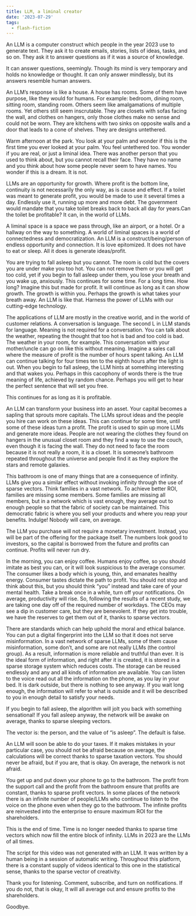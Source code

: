 ```yaml
---
title: LLM, a liminal creator
date: '2023-07-29'
tags:
  - flash-fiction
---
```


An LLM is a computer construct which people in the year 2023 use to generate
text. They ask it to create emails, stories, lists of ideas, tasks, and so on.
They ask it to answer questions as if it was a source of knowledge.

<!-- truncate -->

It can answer questions, seemingly. Though its mind is very temporary and holds
no knowledge or thought. It can only answer mindlessly, but its answers resemble
human answers.

An LLM’s response is like a house. A house has rooms. Some of them have purpose,
like they would for humans. For example: bedroom, dining room, sitting room,
standing room. Others seem like amalgamations of multiple rooms. Yet others
still seem inscrutable. They are closets with sofas facing the wall, and clothes
on hangers, only those clothes make no sense and could not be worn. They are
kitchens with two sinks on opposite walls and a door that leads to a cone of
shelves. They are designs untethered.

Warm afternoon at the park. You look at your palm and wonder if this is the
first time you ever looked at your palm. You feel untethered too. You wonder if
you are real, or just a liminal idea. There was another person that you used to
think about, but you cannot recall their face. They have no name and you think
about how some people never seem to have names. You wonder if this is a dream.
It is not.

LLMs are an opportunity for growth. Where profit is the bottom line, continuity
is not necessarily the only way, as is cause and effect. If a toilet was meant
to generate profit, you would be made to use it several times a day. Endlessly
use it, running up more and more debt. The government would mandate that you
take toilet breaks back to back all day for years.Can the toilet be profitable?
It can, in the world of LLMs.

A liminal space is a space we pass through, like an airport, or a hotel. Or a
hallway on the way to something. A world of liminal spaces is a world of
connectedness and democratization. An LLM is a construct/being/person of endless
opportunity and connection. It is love epitomized. It does not have to eat or
sleep. All it does is generate ideas/profit.

You are trying to fall asleep but you cannot. The room is cold but the covers
you are under make you too hot. You can not remove them or you will get too
cold, yet if you begin to fall asleep under them, you lose your breath and you
wake up, anxiously. This continues for some time. For a long time. How long?
Imagine this but made for profit. It will continue as long as it can show
growth. The growth is within you. Perhaps the growth is what takes your breath
away. An LLM is like that. Harness the power of LLMs with our cutting-edge
technology.

The applications of LLM are mostly in the creative world, and in the world of
customer relations. A conversation is language. The second L in LLM stands for
language. Meaning is not required for a conversation. You can talk about the
weather, repeating the thought that too hot is bad and too cold is bad. The
weather in your room, for example. This conversation with your mother/uncle can
go on like this without meaning. Imagine a sales call where the measure of
profit is the number of hours spent talking. An LLM can continue talking for
four times ten to the eighth hours after the light is out. When you begin to
fall asleep, the LLM hints at something interesting and that wakes you. Perhaps
in this cacophony of words there is the true meaning of life, achieved by random
chance. Perhaps you will get to hear the perfect sentence that will set you
free.

This continues for as long as it is profitable.

An LLM can transform your business into an asset. Your capital becomes a sapling
that sprouts more capitals. The LLMs sprout ideas and the people you hire can
work on these ideas. This can continue for some time, until some of these ideas
turn a profit. The profit is used to spin up more LLMs and generate more ideas.
People are not wearing the clothes they found on hangers in the unusual closet
room and they find a way to use the couch, even though it is facing the wall.
They do not need to face the room because it is not really a room, it is a
closet. It is someone’s bathroom repeated throughout the universe and people
find it as they explore the stars and remote galaxies.

This bathroom is one of many things that are a consequence of infinity. LLMs
give you a similar effect without invoking infinity through the use of sparse
vectors. Think families in a vast network. To achieve better ROI, families are
missing some members. Some families are missing all members, but in a network
which is vast enough, they average out to enough people so that the fabric of
society can be maintained. This democratic fabric is where you sell your
products and where you reap your benefits. Indulge! Nobody will care, on
average.

The LLM you purchase will not require a monetary investment. Instead, you will
be part of the offering for the package itself. The numbers look good to
investors, so the capital is borrowed from the future and profits can continue.
Profits will never run dry.

In the morning, you can enjoy coffee. Humans enjoy coffee, so you should imitate
as best you can, or it will look suspicious to the average consumer. The
consumer likes a body which is young, thin, and emanates healthy energy.
Consumer tastes dictate the path to profit. You should not stop and think about
this, but you should think “you” instead and take care of your mental health.
Take a break once in a while, turn off your notifications. On average,
productivity will rise. So, following the results of a recent study, we are
taking one day off of the required number of workdays. The CEOs may see a dip in
customer care, but they are benevolent. If they get into trouble, we have the
reserves to get them out of it, thanks to sparse vectors.

There are standards which can help uphold the moral and ethical balance. You can
put a digital fingerprint into the LLM so that it does not serve misinformation.
In a vast network of sparse LLMs, some of them cause misinformation, some don’t,
and some are not really LLMs (the control group). As a result, information is
more reliable and truthful than ever. It is the ideal form of information, and
right after it is created, it is stored in a sparse storage system which reduces
costs. The storage can be reused endlessly and any and all kinds of information
are available. You can listen to the voice read out all the information on the
phone, as you lay in your bed. It is dark outside, but there is nothing to see
anyway. If you wait long enough, the information will refer to what is outside
and it will be described to you in enough detail to satisfy your needs.

If you begin to fall asleep, the algorithm will jolt you back with something
sensational! If you fall asleep anyway, the network will be awake on average,
thanks to sparse sleeping vectors.

The vector is: the person, and the value of “is asleep”. The default is false.

An LLM will soon be able to do your taxes. If it makes mistakes in your
particular case, you should not be afraid because on average, the calculations
will be correct thanks to sparse taxation vectors. You should never be afraid,
but if you are, that is okay. On average, the network is not afraid.

You get up and put down your phone to go to the bathroom. The profit from the
support call and the profit from the bathroom ensure that profits are constant,
thanks to sparse profit vectors. In some places of the network there is an
infinite number of people/LLMs who continue to listen to the voice on the phone
even when they go to the bathroom. The infinite profits are reinvested into the
enterprise to ensure maximum ROI for the shareholders.

This is the end of time. Time is no longer needed thanks to sparse time vectors
which now fill the entire block of infinity. LLMs in 2023 are the LLMs of all
times.

The script for this video was not generated with an LLM. It was written by a
human being in a session of automatic writing. Throughout this platform, there
is a constant supply of videos identical to this one in the statistical sense,
thanks to the sparse vector of creativity.

Thank you for listening. Comment, subscribe, and turn on notifications. If you
do not, that is okay, It will all average out and ensure profits to the
shareholders.

Goodbye.
